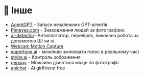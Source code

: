 # 👀 Інше

* [AgentGPT](https://agentgpt.reworkd.ai/) - Запуск незалежних GPT-агентів.
* [Pimeyes.com](https://pimeyes.com/en/premium) - Знаходження людей за фотографією.
* [ai-detector](https://www.scribbr.com/ai-detector/)- Антиплагіатор, перевіряє, виконана робота за допомогою ШІ чи ні.
* [Webcam Motion Capture](https://webcammotioncapture.info/beta.php) &#x20;
* [supertone.ai](https://product.supertone.ai/shift) - можливо змінювати голос в реальному часі
* [stylar.ai](http://stylar.ai/) - Контроль зображення
* [geospy](https://geospy.ai) - Можливо дізнатися місце по фотографії
* [anichat](https://www.anichat.ai)    - Ai girlfriend free
